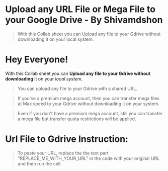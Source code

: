 # Upload any URL File or Mega File to your Google Drive - By Shivamdshon

> With this Collab sheet you can Upload any file to your Gdrive without downloading it on your local system.

# Hey Everyone!

With this Collab sheet you can **Upload any file to your Gdrive without downloading** it on your *local system*.

> You can upload any file to your Gdrive with a shared URL.
 
> If you've a premium mega account, then you can transfer mega files at Max speed to your Gdrive without downloading it on your system.

> Even if you don't have a premium mega account, still you can transfer a mega file but transfer quota restrictions will be applied.

# Url File to Gdrive Instruction:

> To paste your URL, replace the the text part "REPLACE_ME_WITH_YOUR_URL" in the code with your original URL and then run the cell.
